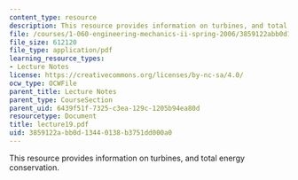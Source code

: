 ```yaml
---
content_type: resource
description: This resource provides information on turbines, and total energy conservation.
file: /courses/1-060-engineering-mechanics-ii-spring-2006/3859122abb0d13440138b3751dd000a0_lecture19.pdf
file_size: 612120
file_type: application/pdf
learning_resource_types:
- Lecture Notes
license: https://creativecommons.org/licenses/by-nc-sa/4.0/
ocw_type: OCWFile
parent_title: Lecture Notes
parent_type: CourseSection
parent_uid: 6439f51f-7325-c3ea-129c-1205b94ea80d
resourcetype: Document
title: lecture19.pdf
uid: 3859122a-bb0d-1344-0138-b3751dd000a0
---
```

This resource provides information on turbines, and total energy conservation.